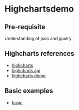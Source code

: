 Highchartsdemo
==========

Pre-requisite
-----------------
Understanding of json and jquery

Highcharts references
-----------------------------
* [highcharts](http://www.highcharts.com/)
* [highcharts api](http://www.highcharts.com/ref)
* [highcharts demo](http://www.highcharts.com/demo)

Basic examples
---------------------
* [basic](highchartsdemo/index.html)